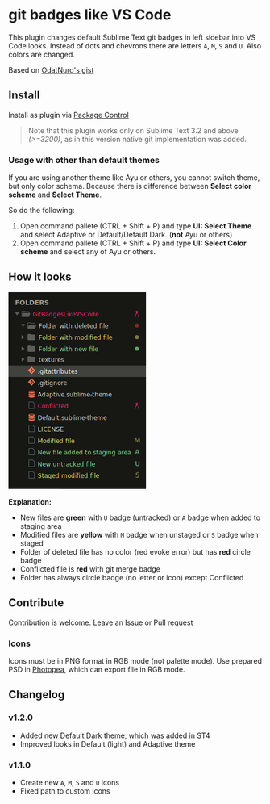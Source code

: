 # git badges like VS Code

This plugin changes default Sublime Text git badges in left sidebar into VS Code looks.
Instead of dots and chevrons there are letters `A`, `M`, `S` and `U`. Also colors are changed.

Based on [OdatNurd's gist](https://gist.github.com/OdatNurd/4bb596e6162693567642b7aef4cab4c0)

## Install

Install as plugin via [Package Control](https://packagecontrol.io/packages/Git%20badges%20like%20VS%20Code)

> Note that this plugin works only on Sublime Text 3.2 and above *(>=3200)*, as in this version native git implementation was added.

### Usage with other than default themes

If you are using another theme like Ayu or others, you cannot switch theme, but only color schema.
Because there is difference between **Select color scheme** and **Select Theme**.

So do the following:

1. Open command pallete (CTRL + Shift + P) and type **UI: Select Theme** and select Adaptive or Default/Default Dark. (**not** Ayu or others)
2. Open command pallete (CTRL + Shift + P) and type **UI: Select Color scheme** and select any of Ayu or others.

## How it looks

![New VC Code like badges](./screenshot.png)

**Explanation:**<br>
- New files are **green** with `U` badge (untracked) or `A` badge when added to staging area
- Modified files are **yellow** with `M` badge when unstaged or `S` badge when staged
- Folder of deleted file has no color (red evoke error) but has **red** circle badge
- Conflicted file is **red** with git merge badge
- Folder has always circle badge (no letter or icon) except Conflicted

## Contribute

Contribution is welcome. Leave an Issue or Pull request

### Icons

Icons must be in PNG format in RGB mode (not palette mode). Use prepared PSD in [Photopea](https://www.photopea.com), which can export file in RGB mode.

## Changelog

### v1.2.0

- Added new Default Dark theme, which was added in ST4
- Improved looks in Default (light) and Adaptive theme

### v1.1.0

- Create new `A`, `M`, `S` and `U` icons
- Fixed path to custom icons

